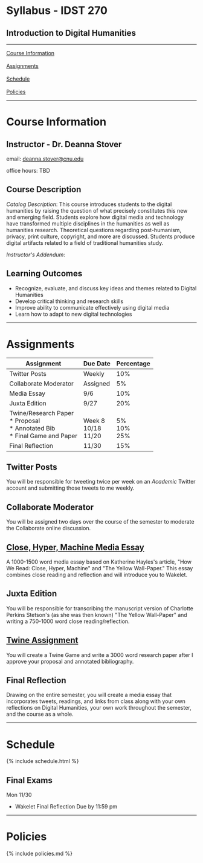 # Syllabus - IDST 270

## Introduction to Digital Humanities

_____

[Course Information](#course-information) <br /> <br />
[Assignments](#assignments) <br /><br />
[Schedule](#schedule) <br /> <br />
[Policies](#policies)

_____

# Course Information

## Instructor - Dr. Deanna Stover

  email: deanna.stover@cnu.edu 

  office hours: TBD

## Course Description

*Catalog Description*: This course introduces students to the digital humanities by raising the question of what precisely constitutes this new and emerging field. Students explore how digital media and technology have transformed multiple disciplines in the humanities as well as humanities research. Theoretical questions regarding post-humanism, privacy, print culture, copyright, and more are discussed. Students produce digital artifacts related to a field of traditional humanities study.

*Instructor's Addendum*:

## Learning Outcomes

* Recognize, evaluate, and discuss key ideas and themes related to Digital Humanities
* Develop critical thinking and research skills
* Improve ability to communicate effectively using digital media
* Learn how to adapt to new digital technologies 

_____

# Assignments

Assignment | Due Date | Percentage
------------ | ------------- | -------------
Twitter Posts | Weekly | 10%
Collaborate Moderator | Assigned | 5%
Media Essay | 9/6 | 10%
Juxta Edition | 9/27 | 20%
Twine/Research Paper <br /> * Proposal <br /> * Annotated Bib <br /> * Final Game and Paper | <br /> Week 8 <br /> 10/18 <br /> 11/20 | <br /> 5% <br /> 10% <br /> 25%
Final Reflection | 11/30 | 15%

## Twitter Posts

You will be responsible for tweeting twice per week on an *Academic* Twitter account and submitting those tweets to me weekly. 

## Collaborate Moderator

You will be assigned two days over the course of the semester to moderate the Collaborate online discussion.

## [Close, Hyper, Machine Media Essay](https://deanna-stover.github.io/coursesCNU/2020/idst270fall2020/media-essay)

A 1000-1500 word media essay based on Katherine Hayles's article, "How We Read: Close, Hyper, Machine" and "The Yellow Wall-Paper." This essay combines close reading and reflection and will introduce you to Wakelet. 

## Juxta Edition

You will be responsible for transcribing the manuscript version of Charlotte Perkins Stetson's (as she was then known) "The Yellow Wall-Paper" and writing a 750-1000 word close reading/reflection.


## [Twine Assignment](https://deanna-stover.github.io/coursesCNU/2020/idst270fall2020/twine)

You will create a Twine Game and write a 3000 word research paper after I approve your proposal and annotated bibliography. 

## Final Reflection

Drawing on the entire semester, you will create a media essay that incorporates tweets, readings, and links from class along with your own reflections on Digital Humanities, your own work throughout the semester, and the course as a whole. 

_____

# Schedule

{% include schedule.html %}

## Final Exams

Mon 11/30 

* Wakelet Final Reflection Due by 11:59 pm

_____

# Policies

{% include policies.md %}
